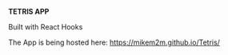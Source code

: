 **TETRIS APP**

Built with React Hooks

The App is being hosted here:
https://mikem2m.github.io/Tetris/